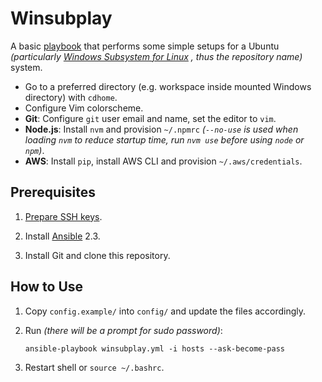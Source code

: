 # Winsubplay

A basic
[playbook](http://docs.ansible.com/ansible/playbooks.html "Playbooks documentation.")
that performs some simple setups for a Ubuntu
*(particularly
[Windows Subsystem for Linux](https://msdn.microsoft.com/en-us/commandline/wsl/about "About Bash on Ubuntu on Windows")
, thus the repository name)*
system.

- Go to a preferred directory (e.g. workspace inside mounted Windows directory) with `cdhome`.
- Configure Vim colorscheme.
- **Git**: Configure `git` user email and name, set the editor to `vim`.
- **Node.js**: Install `nvm` and provision `~/.npmrc`
*(`--no-use` is used when loading `nvm` to reduce startup time, run `nvm use` before using `node` or `npm`)*.
- **AWS**: Install `pip`, install AWS CLI and provision `~/.aws/credentials`.

## Prerequisites

1. [Prepare SSH keys](https://help.ubuntu.com/community/SSH/OpenSSH/Keys "Ubuntu documentation on SSH.").

2. Install
[Ansible](http://docs.ansible.com/ansible/intro_installation.html "Ansible documentation on installation.") 2.3.

3. Install Git and clone this repository.

## How to Use

1. Copy `config.example/` into `config/` and update the files accordingly.

2. Run *(there will be a prompt for sudo password)*:
    ```
    ansible-playbook winsubplay.yml -i hosts --ask-become-pass
    ```

3. Restart shell or `source ~/.bashrc`.
